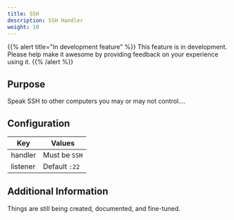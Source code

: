 ```yaml
---
title: SSH
description: SSH Handler
weight: 10
---
```


{{% alert title="In development feature" %}}
This feature is in development. Please help make it awesome by providing feedback on your experience using it.
{{% /alert %}}

## Purpose

Speak SSH to other computers you may or may not control....

## Configuration

| Key                   | Values        |
|-----------------------|---------------|
| handler               | Must be `SSH` |
| listener              | Default `:22` |

## Additional Information

Things are still being created, documented, and fine-tuned.
